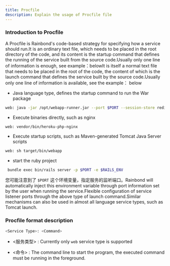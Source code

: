 ```yaml
---
title: Procfile
description: Explain the usage of Procfile file
---
```


### Introduction to Procfile

A Procfile is Rainbond's code-based strategy for specifying how a service should run.It is an ordinary text file, which needs to be placed in the root directory of the code, and its content is the startup command that defines the running of the service built from the source code.Usually only one line of information is enough, see example：belowIt is itself a normal text file that needs to be placed in the root of the code, the content of which is the launch command that defines the service built by the source code.Usually only one line of information is available, see the example： below

- Java language type, defines the startup command to run the War package

```bash
web: java -jar /opt/webapp-runner.jar --port $PORT --session-store redis ./*.war
```

- Execute binaries directly, such as nginx

```
web: vendor/bin/heroku-php-nginx
```

- Execute startup scripts, such as Maven-generated Tomcat Java Server scripts

```bash
web: sh target/bin/webapp
```

- start the ruby project

```bash
 bundle exec bin/rails server -p $PORT -e $RAILS_ENV
```

您可能注意到了 `$PORT` 这个环境变量，指定服务的监听端口。Rainbond will automatically inject this environment variable through port information set by the user when running the service.Flexible configuration of service listener ports through the above type of launch command.Similar mechanisms can also be used in almost all language service types, such as Tomcat launch.

### Procfile format description

```bash
<Service Type>: <Command>
```

- <服务类型> : Currently only `web` service type is supported

- <命令> : The command line to start the program, the executed command must be running in the foreground.
